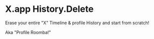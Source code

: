# X.app History.Delete
Erase your entire "X" Timeline & profile History and start from scratch!

Aka "Profile Roomba!"